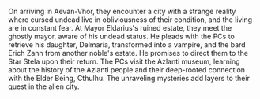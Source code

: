 
On arriving in Aevan-Vhor, they encounter a city with a strange reality where cursed undead live in obliviousness of their condition, and the living are in constant fear. At Mayor Eldarius's ruined estate, they meet the ghostly mayor, aware of his undead status. He pleads with the PCs to retrieve his daughter, Delmaria, transformed into a vampire, and the bard Erich Zann from another noble's estate. He promises to direct them to the Star Stela upon their return. The PCs visit the Azlanti museum, learning about the history of the Azlanti people and their deep-rooted connection with the Elder Being, Cthulhu. The unraveling mysteries add layers to their quest in the alien city.